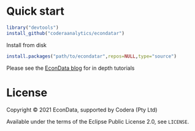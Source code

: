 # Quick start

```r
library("devtools")
install_github("coderaanalytics/econdatar")
```

Install from disk

```r
install.packages("path/to/econdatar",repos=NULL,type="source")
```

Please see the [EconData blog](https://randomsample.co.za) for in depth tutorials

# License

Copyright © 2021 EconData, supported by Codera (Pty Ltd)

Available under the terms of the Eclipse Public License 2.0, see `LICENSE`.
